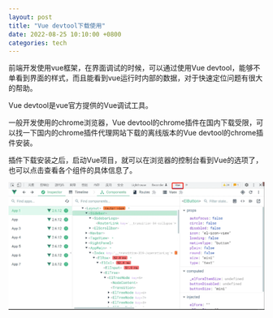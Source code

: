 ```yaml
---
layout: post
title: "Vue devtool下载使用"
date: 2022-08-25 10:10:00 +0800
categories: tech
---
```

前端开发使用vue框架，在界面调试的时候，可以通过使用Vue devtool，能够不单看到界面的样式，而且能看到vue运行时内部的数据，对于快速定位问题有很大的帮助。

Vue devtool是vue官方提供的Vue调试工具。

一般开发使用的chrome浏览器，Vue devtool的chrome插件在国内下载受限，可以找一下国内的chrome插件代理网站下载的离线版本的Vue devtool的chrome插件安装。

插件下载安装之后，启动Vue项目，就可以在浏览器的控制台看到Vue的选项了，也可以点击查看各个组件的具体信息了。

![](https://raw.githubusercontent.com/xiejinjie/xiejinjie.github.io/gh-pages/assets/img/20230316091807.png)

